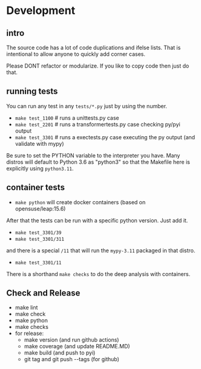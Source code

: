 # Development

## intro

The source code has a lot of code duplications and ifelse lists. That is intentional to allow anyone to quickly add corner cases.

Please DONT refactor or modularize. If you like to copy code then just do that.

## running tests

You can run any test in any `tests/*.py` just by using the number.

* `make test_1100` # runs a unittests.py case
* `make test_2201` # runs a transformertests.py case checking py/pyi output
* `make test_3301` # runs a exectests.py case executing the py output (and validate with mypy)

Be sure to set the PYTHON variable to the interpreter you have. Many distros will default 
to Python 3.6 as "python3" so that the Makefile here is explicitly using `python3.11`.

## container tests

* `make python` will create docker containers (based on opensuse/leap:15.6)

After that the tests can be run with a specific python version. Just add it.

* `make test_3301/39`
* `make test_3301/311`

and there is a special `/11` that will run the `mypy-3.11` packaged in that distro.

* `make test_3301/11`

There is a shorthand `make checks` to do the deep analysis with containers.

## Check and Release

  * make lint
  * make check
  * make python
  * make checks
  * for release:
     * make version (and run github actions)
     * make coverage (and update README.MD)
     * make build (and push to pyi)
     * git tag and git push --tags (for github)
